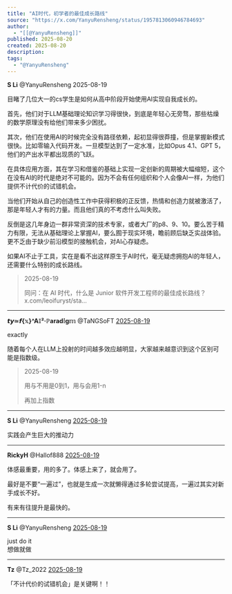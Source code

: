 ```yaml
---
title: "AI时代，初学者的最佳成长路线"
source: "https://x.com/YanyuRensheng/status/1957813060946784693"
author:
  - "[[@YanyuRensheng]]"
published: 2025-08-20
created: 2025-08-20
description:
tags:
  - "@YanyuRensheng"
---
```

**S Li** @YanyuRensheng 2025-08-19

目睹了几位大一的cs学生是如何从高中阶段开始使用AI实现自我成长的。

首先，他们对于LLM基础理论知识学习得很快，到底是年轻心无旁骛，那些枯燥的数学原理没有给他们带来多少困扰。

其次，他们在使用AI的时候完全没有路径依赖，起初显得很莽撞，但是掌握新模式很快。比如零输入代码开发。一旦模型达到了一定水准，比如Opus 4.1、GPT 5，他们的产出水平都出现质的飞跃。

在具体应用方面，其在学习和借鉴的基础上实现一定创新的周期被大幅缩短，这个在没有AI的时代是绝对不可能的。因为不会有任何组织和个人会像AI一样，为他们提供不计代价的试错机会。

当他们开始从自己的创造性工作中获得积极的正反馈，热情和创造力就被激活了，那是年轻人才有的力量。而且他们真的不考虑什么叫失败。

反倒是这几年身边一群非常资深的技术专家，或者大厂的p8、9、10。要么苦于精力有限，无法从基础理论上掌握AI，要么囿于现实环境，瞻前顾后缺乏实战体验。更不乏由于缺少前沿模型的接触机会，对AI心存疑虑。

如果AI不止于工具，实在是看不出这样原生于AI时代，毫无疑虑拥抱AI的年轻人，还需要什么特别的成长路线。

> 2025-08-19
> 
> 同问：在 AI 时代，什么是 Junior 软件开发工程师的最佳成长路线？ x.com/leoifuryst/sta…

---

**𝙩𝙮≃𝙛{𝕩}^A𝕀²·ℙarad𝕚g𝕞** @TaNGSoFT [2025-08-19](https://x.com/TaNGSoFT/status/1957836411970994261)

exactly

随着每个人在LLM上投射的时间越多效应越明显，大家越来越意识到这个区别可能是指数级。

> 2025-08-19
> 
> 用与不用是0到1，用与会用1-n
> 
> 再加上指数

---

**S Li** @YanyuRensheng [2025-08-19](https://x.com/YanyuRensheng/status/1957911690529604039)

实践会产生巨大的推动力

---

**RickyH** @Hallof888 [2025-08-19](https://x.com/Hallof888/status/1957841654880354522)

体感最重要，用的多了。体感上来了，就会用了。

最好是不要“一遍过”，也就是生成一次就懒得通过多轮尝试提高，一遍过其实对新手成长不好。

有来有往提升是最快的。

---

**S Li** @YanyuRensheng [2025-08-19](https://x.com/YanyuRensheng/status/1957911358504333796)

just do it  
想做就做

---

**Tz** @Tz\_2022 [2025-08-19](https://x.com/Tz_2022/status/1957837533900951799)

「不计代价的试错机会」是关键啊！！